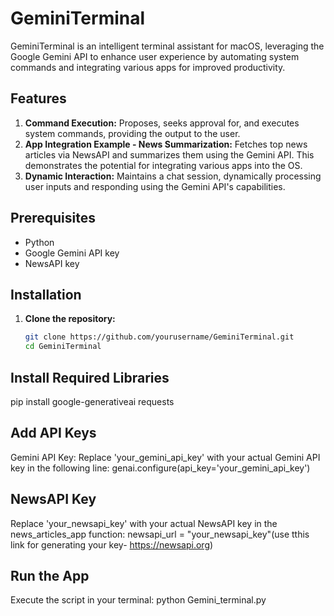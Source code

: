 # GeminiTerminal

GeminiTerminal is an intelligent terminal assistant for macOS, leveraging the Google Gemini API to enhance user experience by automating system commands and integrating various apps for improved productivity.

## Features

1. **Command Execution:** Proposes, seeks approval for, and executes system commands, providing the output to the user.
2. **App Integration Example - News Summarization:** Fetches top news articles via NewsAPI and summarizes them using the Gemini API. This demonstrates the potential for integrating various apps into the OS.
3. **Dynamic Interaction:** Maintains a chat session, dynamically processing user inputs and responding using the Gemini API's capabilities.

## Prerequisites

- Python
- Google Gemini API key
- NewsAPI key

## Installation

1. **Clone the repository:**
   ```bash
   git clone https://github.com/yourusername/GeminiTerminal.git
   cd GeminiTerminal

## Install Required Libraries

pip install google-generativeai requests

## Add API Keys

Gemini API Key: Replace 'your_gemini_api_key' with your actual Gemini API key in the following line:
genai.configure(api_key='your_gemini_api_key')

## NewsAPI Key
Replace 'your_newsapi_key' with your actual NewsAPI key in the news_articles_app function:
newsapi_url = "your_newsapi_key"(use tthis link for generating your key- https://newsapi.org)

## Run the App
Execute the script in your terminal:
python Gemini_terminal.py
